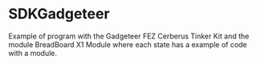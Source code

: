 SDKGadgeteer
============

Example of program with the Gadgeteer FEZ Cerberus Tinker Kit and the module BreadBoard X1 Module where each state has a example of code with a module.
